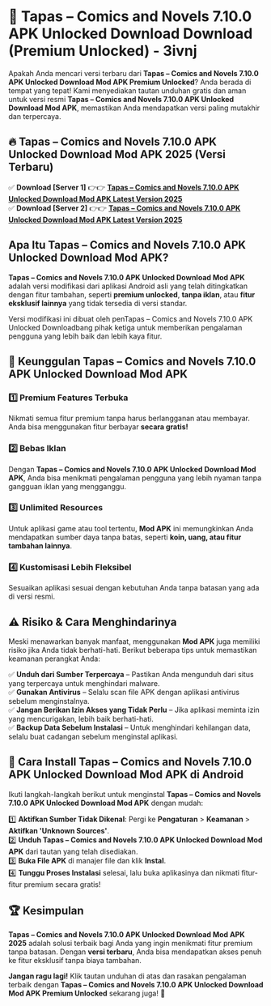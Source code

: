 # 🎯 Tapas – Comics and Novels 7.10.0 APK Unlocked Download  Download (Premium Unlocked) -  3ivnj

Apakah Anda mencari versi terbaru dari **Tapas – Comics and Novels 7.10.0 APK Unlocked Download Mod APK Premium Unlocked**? Anda berada di tempat yang tepat! Kami menyediakan tautan unduhan gratis dan aman untuk versi resmi **Tapas – Comics and Novels 7.10.0 APK Unlocked Download Mod APK**, memastikan Anda mendapatkan versi paling mutakhir dan terpercaya.

## 🔥 Tapas – Comics and Novels 7.10.0 APK Unlocked Download Mod APK 2025 (Versi Terbaru)

✅ **Download [Server 1]** 👉👉 [**Tapas – Comics and Novels 7.10.0 APK Unlocked Download Mod APK Latest Version 2025**](https://momento.my/?title=Tapas_–_Comics_and_Novels_7.10.0_APK_Unlocked_Download)  
✅ **Download [Server 2]** 👉👉 [**Tapas – Comics and Novels 7.10.0 APK Unlocked Download Mod APK Latest Version 2025**](https://momento.my/?title=Tapas_–_Comics_and_Novels_7.10.0_APK_Unlocked_Download)  

## Apa Itu Tapas – Comics and Novels 7.10.0 APK Unlocked Download Mod APK?

**Tapas – Comics and Novels 7.10.0 APK Unlocked Download Mod APK** adalah versi modifikasi dari aplikasi Android asli yang telah ditingkatkan dengan fitur tambahan, seperti **premium unlocked**, **tanpa iklan**, atau **fitur eksklusif lainnya** yang tidak tersedia di versi standar.

Versi modifikasi ini dibuat oleh penTapas – Comics and Novels 7.10.0 APK Unlocked Downloadbang pihak ketiga untuk memberikan pengalaman pengguna yang lebih baik dan lebih kaya fitur.

## 🎯 Keunggulan Tapas – Comics and Novels 7.10.0 APK Unlocked Download Mod APK

### 1️⃣ Premium Features Terbuka
Nikmati semua fitur premium tanpa harus berlangganan atau membayar. Anda bisa menggunakan fitur berbayar **secara gratis!**

### 2️⃣ Bebas Iklan
Dengan **Tapas – Comics and Novels 7.10.0 APK Unlocked Download Mod APK**, Anda bisa menikmati pengalaman pengguna yang lebih nyaman tanpa gangguan iklan yang mengganggu.

### 3️⃣ Unlimited Resources
Untuk aplikasi game atau tool tertentu, **Mod APK** ini memungkinkan Anda mendapatkan sumber daya tanpa batas, seperti **koin, uang, atau fitur tambahan lainnya**.

### 4️⃣ Kustomisasi Lebih Fleksibel
Sesuaikan aplikasi sesuai dengan kebutuhan Anda tanpa batasan yang ada di versi resmi.

## ⚠️ Risiko & Cara Menghindarinya

Meski menawarkan banyak manfaat, menggunakan **Mod APK** juga memiliki risiko jika Anda tidak berhati-hati. Berikut beberapa tips untuk memastikan keamanan perangkat Anda:

✅ **Unduh dari Sumber Terpercaya** – Pastikan Anda mengunduh dari situs yang terpercaya untuk menghindari malware.  
✅ **Gunakan Antivirus** – Selalu scan file APK dengan aplikasi antivirus sebelum menginstalnya.  
✅ **Jangan Berikan Izin Akses yang Tidak Perlu** – Jika aplikasi meminta izin yang mencurigakan, lebih baik berhati-hati.  
✅ **Backup Data Sebelum Instalasi** – Untuk menghindari kehilangan data, selalu buat cadangan sebelum menginstal aplikasi.

## 📌 Cara Install Tapas – Comics and Novels 7.10.0 APK Unlocked Download Mod APK di Android

Ikuti langkah-langkah berikut untuk menginstal **Tapas – Comics and Novels 7.10.0 APK Unlocked Download Mod APK** dengan mudah:

1️⃣ **Aktifkan Sumber Tidak Dikenal**: Pergi ke **Pengaturan** > **Keamanan** > **Aktifkan 'Unknown Sources'**.  
2️⃣ **Unduh Tapas – Comics and Novels 7.10.0 APK Unlocked Download Mod APK** dari tautan yang telah disediakan.  
3️⃣ **Buka File APK** di manajer file dan klik **Instal**.  
4️⃣ **Tunggu Proses Instalasi** selesai, lalu buka aplikasinya dan nikmati fitur-fitur premium secara gratis!

## 🏆 Kesimpulan

**Tapas – Comics and Novels 7.10.0 APK Unlocked Download Mod APK 2025** adalah solusi terbaik bagi Anda yang ingin menikmati fitur premium tanpa batasan. Dengan **versi terbaru**, Anda bisa mendapatkan akses penuh ke fitur eksklusif tanpa biaya tambahan.

**Jangan ragu lagi!** Klik tautan unduhan di atas dan rasakan pengalaman terbaik dengan **Tapas – Comics and Novels 7.10.0 APK Unlocked Download Mod APK Premium Unlocked** sekarang juga! 🚀
